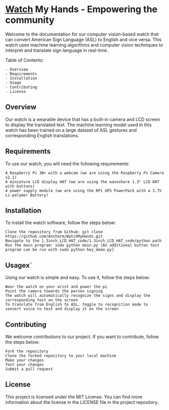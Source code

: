 # <ins>Watch</ins> My Hands - Empowering the community

Welcome to the documentation for our computer vision-based watch that can convert American Sign Language (ASL) to English and vice versa. This watch uses machine learning algorithms and computer vision techniques to interpret and translate sign language in real-time.

Table of Contents:

    - Overview
    - Requirements
    - Installation
    - Usage
    - Contributing
    - License

## Overview

Our watch is a wearable device that has a built-in camera and LCD screen to display the translated text. The machine learning model used in this watch has been trained on a large dataset of ASL gestures and corresponding English translations.

## Requirements

To use our watch, you will need the following requirements:

    A Raspberry Pi 3B+ with a webcam (we are using the Raspberry Pi Camera v2.1)
    A miniature LCD display HAT (we are using the waveshare 1.3" LCD HAT with buttons)
    A power supply module (we are using the RPi UPS PowerPack with a 3.7V Li-polymer Battery)

## Installation

To install the watch software, follow the steps below:

    Clone the repository from Github: git clone https://github.com/Ancharm/WatchMyHands.git
    Navigate to the 1.3inch_LCD_HAT_code/1.3inch_LCD_HAT_code/python path
    Run the main program: sudo python main.py [An additional button test program can be run with sudo python key_demo.py]

## Usagex`

Using our watch is simple and easy. To use it, follow the steps below:

    Wear the watch on your wrist and power the pi
    Point the camera towards the person signing
    The watch will automatically recognize the signs and display the corresponding text on the screen
    To translate from English to ASL, toggle to recognition mode to convert voice to text and display it on the screen
    
## Contributing

We welcome contributions to our project. If you want to contribute, follow the steps below:

    Fork the repository
    Clone the forked repository to your local machine
    Make your changes
    Test your changes
    Submit a pull request

## License

This project is licensed under the MIT License. You can find more information about the license in the LICENSE file in the project repository.
